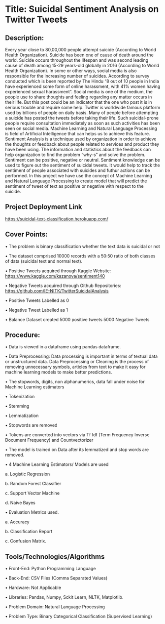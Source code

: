 # Title: Suicidal Sentiment Analysis on Twitter Tweets

## Description: 

Every year close to 80,00,000 people attempt suicide (According to World Health Organization). Suicide has been one of cause of death around the world. Suicide occurs throughout the lifespan and was second leading cause of death among 15-29 years-old globally in 2016 (According to World Health Organization). In some or other ways, social media is also responsible for the increasing number of suicides. According to survey conducted which is been reported by The Hindu “8 out of 10 people in India have experienced some form of online harassment, with 41% women having experienced sexual harassment”. 
Social media is one of the medium, the people use to share thoughts and feeling regarding any matter occurs in their life. But this post could be an indicator that the one who post it is in serious trouble and require some help. Twitter is worldwide famous platform used by billions of people on daily basis. Many of people before attempting a suicide has posted the tweets before taking their life. Such suicidal-prone people require consultation immediately as soon as such activities has been seen on social media. Machine Learning and Natural Language Processing is field of Artificial Intelligence that can helps us to achieve this feature. Sentiment Analysis is a technique used by organization in order to achieve the thoughts or feedback about people related to services and product they have been using. The information and statistics about the feedback can help organization to find the problem “why-s” and solve the problem. Sentiment can be positive, negative or neutral. Sentiment knowledge can be used to figure out the sentiment of suicidal tweets. It would help to track the sentiment of people associated with suicides and futhur actions can be performed. In this project we have use the concept of Machine Learning and Natural Language Processing to create model that will predict the sentiment of tweet of text as positive or negative with respect to the suicide. 

## Project Deployment Link
https://suicidal-text-classification.herokuapp.com/


## Cover Points:

•	The problem is binary classification whether the text data is suicidal or not

•	The dataset comprised 10000 records with a 50:50 ratio of both classes of data (suicidal text and normal text).

•	Positive Tweets acquired through Kaggle Website: https://www.kaggle.com/kazanova/sentiment140

•	Negative Tweets acquired through Github Repositories:  https://github.com/IE-NITK/TwitterSuicidalAnalysis

•	Positive Tweets Labelled as 0

•	Negative Tweet Labelled as 1

•	Balance Dataset created 5000 positive tweets 5000 Negative Tweets

## Procedure:

•	Data is viewed in a dataframe using pandas dataframe.

•	Data Preprocessing: Data processing is important in terms of textual data or unstructured data. Data Preprocessing or Cleaning is the process of removing unnecessary symbols, articles from text to make it easy for machine learning models to make better predictions.

•	The stopwords, digits, non alphanumerics, data fall under noise for Machine Learning estimators

•	Tokenization

•	Stemming

•	Lemmatization

•	Stopwords are removed

•	Tokens are converted into vectors via Tf Idf (Term Frequency Inverse Document Frequency) and Countvectorizer

•	The model is trained on Data after its lemmatized and stop words are removed.

•	4 Machine Learning Estimators/ Models are used 

  a. Logistic Regression 
  
  b. Random Forest Classifier 
  
  c. Support Vector Machine 
  
  d. Naive Bayes

•	Evaluation Metrics used. 

  a. Accuracy 
  
  b. Classification Report
  
  c. Confusion Matrix.

## Tools/Technologies/Algorithms 

•	Front-End: Python Programming Language 

•	Back-End: CSV Files (Comma Separated Values) 

•	Hardware: Not Applicable 

•	Libraries: Pandas, Numpy, Sckit Learn, NLTK, Matplotlib. 

•	Problem Domain: Natural Language Processing 

•	Problem Type: Binary Categorical Classification (Supervised Learning)
